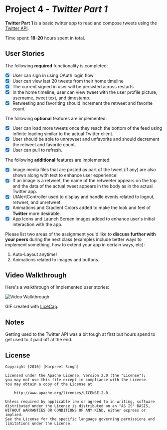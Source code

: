 # Project 4 - *Twitter Part 1*

**Twitter Part 1** is a basic twitter app to read and compose tweets using the [Twitter API](https://apps.twitter.com/).

Time spent: **18-20** hours spent in total.

## User Stories

The following **required** functionality is completed:

- [x] User can sign in using OAuth login flow
- [x] User can view last 20 tweets from their home timeline
- [x] The current signed in user will be persisted across restarts
- [x] In the home timeline, user can view tweet with the user profile picture, username, tweet text, and timestamp.
- [x] Retweeting and favoriting should increment the retweet and favorite count.

The following **optional** features are implemented:

- [x] User can load more tweets once they reach the bottom of the feed using infinite loading similar to the actual Twitter client.
- [x] User should be able to unretweet and unfavorite and should decrement the retweet and favorite count.
- [x] User can pull to refresh.

The following **additional** features are implemented:

- [x] Image media files that are posted as part of the tweet (if any) are also shown along with text to enhance user experience!
- [x] If an image is a retweet, the name of the retweeter appears on the top and the data of the actual tweet appears in the body as in the actual Twitter app.
- [x] UIAlertController used to display and handle events related to logout, retweet, and unretweet.
- [x] Animations and Gradient Colors added to make the look and feel of **Twitter** more desirable.
- [x] App Icons and Launch Screen images added to enhance user's initial interaction with the app.

Please list two areas of the assignment you'd like to **discuss further with your peers** during the next class (examples include better ways to implement something, how to extend your app in certain ways, etc):

1. Auto-Layout anytime!
2. Animations related to images and buttons.

## Video Walkthrough 

Here's a walkthrough of implemented user stories:

<img src='http://i.imgur.com/link/to/your/gif/file.gif' title='Video Walkthrough' width='' alt='Video Walkthrough' />

GIF created with [LiceCap](http://www.cockos.com/licecap/).

## Notes

Getting used to the Twitter API was a bit tough at first but hours spend to get used to it paid off at the end.

## License

    Copyright [2016] [Harpreet Singh]

    Licensed under the Apache License, Version 2.0 (the "License");
    you may not use this file except in compliance with the License.
    You may obtain a copy of the License at

        http://www.apache.org/licenses/LICENSE-2.0

    Unless required by applicable law or agreed to in writing, software
    distributed under the License is distributed on an "AS IS" BASIS,
    WITHOUT WARRANTIES OR CONDITIONS OF ANY KIND, either express or implied.
    See the License for the specific language governing permissions and
    limitations under the License.
